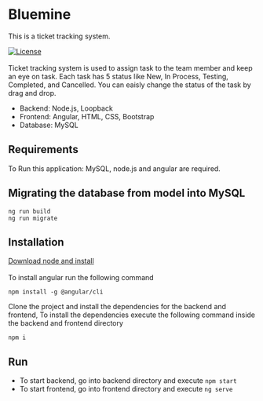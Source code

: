 # Bluemine
This is a ticket tracking system.

[![License](http://img.shields.io/:license-mit-blue.svg?style=flat-square)](https://github.com/Vaaceph/iris-flower-classification/blob/master/LICENSE.md)  </br></br>
Ticket tracking system is used to assign task to the team member and keep an eye on task. Each task has 5 status like New, In Process, Testing, Completed, and Cancelled. You can eaisly change the status of the task by drag and drop.

* Backend: Node.js, Loopback
* Frontend: Angular, HTML, CSS, Bootstrap
* Database: MySQL

## Requirements

To Run this application: MySQL, node.js and angular are required.

## Migrating the database from model into MySQL
```
ng run build
ng run migrate
```

## Installation

[Download node and install](https://nodejs.org/en/download/) <br><br>
To install angular run the following command
```
npm install -g @angular/cli
```

Clone the project and install the dependencies for the backend and frontend, To install the dependencies execute the following command inside the backend and frontend directory

```
npm i
```

## Run

* To start backend, go into backend directory and execute ``` npm start ``` <br>
* To start frontend, go into frontend directory and execute ``` ng serve ```
